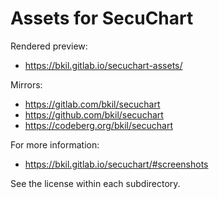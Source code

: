 # Assets for SecuChart

Rendered preview:

* https://bkil.gitlab.io/secuchart-assets/

Mirrors:

* https://gitlab.com/bkil/secuchart
* https://github.com/bkil/secuchart
* https://codeberg.org/bkil/secuchart

For more information:

* https://bkil.gitlab.io/secuchart/#screenshots

See the license within each subdirectory.
